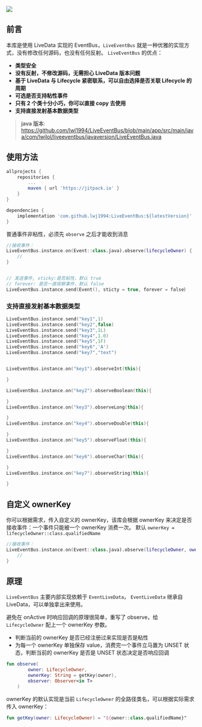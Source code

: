 [![](https://jitpack.io/v/lwj1994/LiveEventBus.svg)](https://jitpack.io/#lwj1994/LiveEventBus)

## 前言
本库是使用 LiveData 实现的 EventBus，`LiveEventBus` 就是一种优雅的实现方式，没有修改任何源码，也没有任何反射。
`LiveEventBus` 的优点：
* __类型安全__
* __没有反射，不修改源码，无需担心 LiveData 版本问题__
* __基于 LiveData 与 Lifecycle 紧密联系，可以自由选择是否关联 Lifecycle 的周期__
* __可选是否支持粘性事件__
* __只有 2 个类十分小巧，你可以直接 copy 去使用__
* __支持直接发射基本数据类型__

> __java 版本__:  https://github.com/lwj1994/LiveEventBus/blob/main/app/src/main/java/com/lwjlol/liveeventbus/javaversion/LiveEventBus.java

## 使用方法
```gradle
allprojects {
    repositories {
        ...
        maven { url 'https://jitpack.io' }
    }
}

dependencies {
    implementation 'com.github.lwj1994:LiveEventBus:${latestVersion}'
}
```


普通事件非粘性，必须先 `observe` 之后才能收到消息
```kotlin
//接收事件：
LiveEventBus.instance.on(Event::class.java).observe(lifecycleOwner) {
    //
}


// 发送事件, sticky:是否粘性，默认 true
// forever: 是否一直观察事件，默认 false
LiveEventBus.instance.send(Event(), sticty = true, forever = false）

```

### 支持直接发射基本数据类型

```kotlin
LiveEventBus.instance.send("key1",1)
LiveEventBus.instance.send("key2",false)
LiveEventBus.instance.send("key3",1L)
LiveEventBus.instance.send("key4",1.0)
LiveEventBus.instance.send("key5",1F)
LiveEventBus.instance.send("key6",'A')
LiveEventBus.instance.send("key7","text")


LiveEventBus.instance.on("key1").observeInt(this){

}

LiveEventBus.instance.on("key2").observeBoolean(this){

}
LiveEventBus.instance.on("key3").observeLong(this){

}
LiveEventBus.instance.on("key4").observeDouble(this){

}
LiveEventBus.instance.on("key5").observeFloat(this){

}
LiveEventBus.instance.on("key6").observeChar(this){

}
LiveEventBus.instance.on("key7").observeString(this){

}
```

## 自定义 ownerKey
你可以根据需求，传入自定义的 ownerKey，该库会根据 ownerKey 来决定是否接收事件：一个事件只能被一个 ownerKey 消费一次。
默认 `ownerKey = lifecycleOwner::class.qualifiedName`
```kotlin
//接收事件：
LiveEventBus.instance.on(Event::class.java).observe(lifecycleOwner, ownerKey) {
    //
}
```



## 原理
`LiveEventBus` 主要内部实现依赖于 `EventLiveData`， `EventLiveData` 继承自 LiveData，可以单独拿出来使用。

避免在 onActive 时响应回调的原理很简单，重写了 observe，给 `LifecycleOwner` 配上一个 ownerKey 参数。
* 判断当前的 ownerKey 是否已经注册过来实现是否是粘性
* 为每一个 ownerKey 单独保存 value，消费完一个事件立马置为 UNSET 状态，判断当前的 ownerKey 是否是 UNSET 状态决定是否响应回调
```kotlin
fun observe(
        owner: LifecycleOwner,
        ownerKey: String = getKey(owner),
        observer: Observer<in T>
    )
```

ownerKey 的默认实现是当前 `LifecycleOwner` 的全路径类名，可以根据实际需求传入 ownerKey：
```kotlin
fun getKey(owner: LifecycleOwner) = "${owner::class.qualifiedName}"
```
